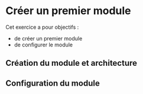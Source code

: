 # Créer un premier module

Cet exercice a pour objectifs :
* de créer un premier module
* de configurer le module 

## Création du module et architecture


## Configuration du module